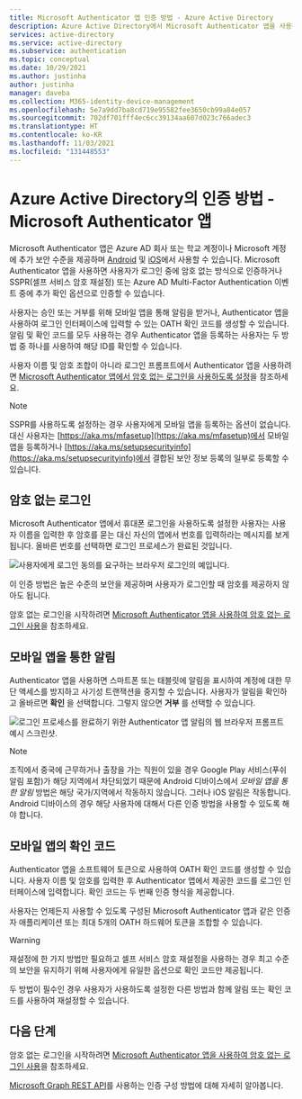 ```yaml
---
title: Microsoft Authenticator 앱 인증 방법 - Azure Active Directory
description: Azure Active Directory에서 Microsoft Authenticator 앱을 사용하여 로그인 이벤트를 더 발전시키고 안전하게 만드는 방법에 대해 알아봅니다.
services: active-directory
ms.service: active-directory
ms.subservice: authentication
ms.topic: conceptual
ms.date: 10/29/2021
ms.author: justinha
author: justinha
manager: daveba
ms.collection: M365-identity-device-management
ms.openlocfilehash: 5e7a9dd7ba8cd719e95582fee3650cb99a84e057
ms.sourcegitcommit: 702df701fff4ec6cc39134aa607d023c766adec3
ms.translationtype: HT
ms.contentlocale: ko-KR
ms.lasthandoff: 11/03/2021
ms.locfileid: "131448553"
---
```

# <a name="authentication-methods-in-azure-active-directory---microsoft-authenticator-app"></a>Azure Active Directory의 인증 방법 - Microsoft Authenticator 앱

Microsoft Authenticator 앱은 Azure AD 회사 또는 학교 계정이나 Microsoft 계정에 추가 보안 수준을 제공하며 [Android](https://go.microsoft.com/fwlink/?linkid=866594) 및 [iOS](https://go.microsoft.com/fwlink/?linkid=866594)에서 사용할 수 있습니다. Microsoft Authenticator 앱을 사용하면 사용자가 로그인 중에 암호 없는 방식으로 인증하거나 SSPR(셀프 서비스 암호 재설정) 또는 Azure AD Multi-Factor Authentication 이벤트 중에 추가 확인 옵션으로 인증할 수 있습니다.

사용자는 승인 또는 거부를 위해 모바일 앱을 통해 알림을 받거나, Authenticator 앱을 사용하여 로그인 인터페이스에 입력할 수 있는 OATH 확인 코드를 생성할 수 있습니다. 알림 및 확인 코드를 모두 사용하는 경우 Authenticator 앱을 등록하는 사용자는 두 방법 중 하나를 사용하여 해당 ID를 확인할 수 있습니다.

사용자 이름 및 암호 조합이 아니라 로그인 프롬프트에서 Authenticator 앱을 사용하려면 [Microsoft Authenticator 앱에서 암호 없는 로그인을 사용하도록 설정](howto-authentication-passwordless-phone.md)을 참조하세요.

> [!NOTE]
> SSPR를 사용하도록 설정하는 경우 사용자에게 모바일 앱을 등록하는 옵션이 없습니다. 대신 사용자는 [https://aka.ms/mfasetup](https://aka.ms/mfasetup)에서 모바일 앱을 등록하거나 [https://aka.ms/setupsecurityinfo](https://aka.ms/setupsecurityinfo)에서 결합된 보안 정보 등록의 일부로 등록할 수 있습니다.

## <a name="passwordless-sign-in"></a>암호 없는 로그인

Microsoft Authenticator 앱에서 휴대폰 로그인을 사용하도록 설정한 사용자는 사용자 이름을 입력한 후 암호를 묻는 대신 자신의 앱에서 번호를 입력하라는 메시지를 보게 됩니다. 올바른 번호를 선택하면 로그인 프로세스가 완료된 것입니다.

![사용자에게 로그인 동의를 요구하는 브라우저 로그인의 예입니다.](./media/howto-authentication-passwordless-phone/phone-sign-in-microsoft-authenticator-app.png)

이 인증 방법은 높은 수준의 보안을 제공하며 사용자가 로그인할 때 암호를 제공하지 않아도 됩니다. 

암호 없는 로그인을 시작하려면 [Microsoft Authenticator 앱을 사용하여 암호 없는 로그인 사용](howto-authentication-passwordless-phone.md)을 참조하세요.

## <a name="notification-through-mobile-app"></a>모바일 앱을 통한 알림

Authenticator 앱을 사용하면 스마트폰 또는 태블릿에 알림을 표시하여 계정에 대한 무단 액세스를 방지하고 사기성 트랜잭션을 중지할 수 있습니다. 사용자가 알림을 확인하고 올바르면 **확인** 을 선택합니다. 그렇지 않으면 **거부** 를 선택할 수 있습니다.

![로그인 프로세스를 완료하기 위한 Authenticator 앱 알림의 웹 브라우저 프롬프트 예시 스크린샷.](media/tutorial-enable-azure-mfa/azure-multi-factor-authentication-browser-prompt.png)

> [!NOTE]
> 조직에서 중국에 근무하거나 출장을 가는 직원이 있을 경우 Google Play 서비스(푸쉬 알림 포함)가 해당 지역에서 차단되었기 때문에 Android 디바이스에서 *모바일 앱을 통한 알림* 방법은 해당 국가/지역에서 작동하지 않습니다. 그러나 iOS 알림은 작동합니다. Android 디바이스의 경우 해당 사용자에 대해서 다른 인증 방법을 사용할 수 있도록 해야 합니다.

## <a name="verification-code-from-mobile-app"></a>모바일 앱의 확인 코드

Authenticator 앱을 소프트웨어 토큰으로 사용하여 OATH 확인 코드를 생성할 수 있습니다. 사용자 이름 및 암호를 입력한 후 Authenticator 앱에서 제공한 코드를 로그인 인터페이스에 입력합니다. 확인 코드는 두 번째 인증 형식을 제공합니다.

사용자는 언제든지 사용할 수 있도록 구성된 Microsoft Authenticator 앱과 같은 인증자 애플리케이션 또는 최대 5개의 OATH 하드웨어 토큰을 조합할 수 있습니다.

> [!WARNING]
> 재설정에 한 가지 방법만 필요하고 셀프 서비스 암호 재설정을 사용하는 경우 최고 수준의 보안을 유지하기 위해 사용자에게 유일한 옵션으로 확인 코드만 제공됩니다.
>
> 두 방법이 필수인 경우 사용자가 사용하도록 설정한 다른 방법과 함께 알림 또는 확인 코드를 사용하여 재설정할 수 있습니다.

## <a name="next-steps"></a>다음 단계

암호 없는 로그인을 시작하려면 [Microsoft Authenticator 앱을 사용하여 암호 없는 로그인 사용](howto-authentication-passwordless-phone.md)을 참조하세요.

[Microsoft Graph REST API](/graph/api/resources/authenticationmethods-overview)를 사용하는 인증 구성 방법에 대해 자세히 알아봅니다.
